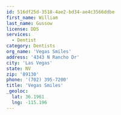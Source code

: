 ```yaml
---
id: 516df25d-3518-4ae2-bd34-ae4c3566ddbe
first_name: William
last_name: Gussow
license: DDS
services:
  - Dentist
category: Dentists
org_name: 'Vegas Smiles'
address: '4343 N Rancho Dr'
city: 'Las Vegas'
state: NV
zip: '89130'
phone: '(702) 395-7200'
title: 'Vegas Smiles'
_geoloc:
  lat: 36.1961
  lng: -115.196
---
```

